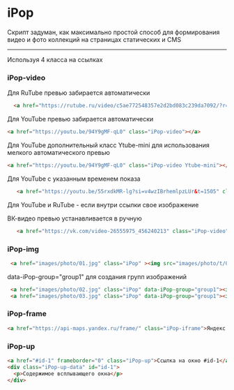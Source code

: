 # iPop 
Скрипт задуман, как максимально простой способ для формирования видео и фото коллекций на страницах статических и CMS

***

Используя 4 класса на ссылках

### iPop-video


Для RuTube превью забирается автоматически
 ```HTML
   <a href="https://rutube.ru/video/c5ae772548357e2d2bd083c239da7092/?r=wd" class="iPop-video"></a>
```

Для YouTube превью забирается автоматически
```HTML
<a href="https://youtu.be/94Y9gMF-qL0" class="iPop-video"></a>
```

Для YouTube дополнительный класс Ytube-mini для использования мелкого автоматического превью
```HTML
<a href="https://youtu.be/94Y9gMF-qL0" class="iPop-video Ytube-mini"></a>
```

Для YouTube с указанным временем показа
```HTML
   <a href="https://youtu.be/55rxdkMR-lg?si=v4wzIBrhemlpzLUr&t=1505" class="iPop-video"></a>
```

Для YouTube и RuTube - если внутри ссылки свое изображение

ВК-видео превью устанавливается в ручную
```HTML
   <a href="https://vk.com/video-26555975_456240213" class="iPop-video"><img src="images/vk.jpg" alt="" title=""></a>
```


### iPop-img

```HTML
 <a href="images/photo/01.jpg" class="iPop" ><img src="images/photo/t/01.jpg" alt="" title="Я не в группе"></a>
```

data-iPop-group="group1" для создания групп изображений

```HTML                    
 <a href="images/photo/02.jpg" class="iPop" data-iPop-group="group1"><img src="images/photo/t/02.jpg" alt="" title=""></a>
 <a href="images/photo/03.jpg" class="iPop" data-iPop-group="group1"><img src="images/photo/t/03.jpg" alt="" title=""></a>
```

### iPop-frame

```HTML 
<a href="https://api-maps.yandex.ru/frame/" class="iPop-iframe">Яндекс карты</a>
```


### iPop-up

```HTML 
<a href="#id-1" frameborder="0" class="iPop-up">Ссылка на окно #id-1</a>                    
<div class="iPop-up-data" id="id-1">
  <p>Содержимое всплывающего окна</p> 
</div>
```
